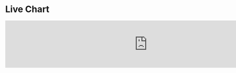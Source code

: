 # Live Chart

<iframe id="npsAppIframe" style="border:0;" scrolling="no" title="Inline Frame Example" width="900" src="https://manutechwriter.github.io/npsapp-frontend/"></iframe>
<div id="count-container" style="text-align:center"><!--COUNT_LIST--></div>
<div id="mermaid-container"><!--START_CHART--></div>

